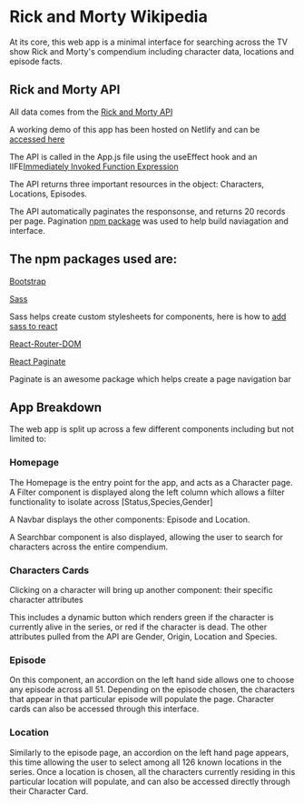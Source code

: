 # Rick and Morty Wikipedia

At its core, this web app is a minimal interface for searching across the TV show Rick and Morty's compendium including character data, locations and episode facts.

## Rick and Morty API

All data comes from the [Rick and Morty API](https://rickandmortyapi.com/)

A working demo of this app has been hosted on Netlify and can be [accessed here](https://rickandmortyflatiron.netlify.app/)

The API is called in the App.js file using the useEffect hook and an IIFE[Immediately Invoked Function Expression](https://www.javascripttutorial.net/javascript-immediately-invoked-function-expression-iife/)

The API returns three important resources in the object: Characters, Locations, Episodes.

The API automatically paginates the responsonse, and returns 20 records per page. Pagination [npm package](<(https://academind.com/tutorials/reactjs-pagination)>) was used to help build naviagation and interface.

## The npm packages used are:

[Bootstrap](https://getbootstrap.com/)

[Sass](https://www.npmjs.com/package/sass)

Sass helps create custom stylesheets for components, here is how to [add sass to react](https://medium.com/nerd-for-tech/add-sass-to-your-react-app-in-2021-here-is-how-c7260c323a5a)

[React-Router-DOM](https://www.npmjs.com/package/react-router-dom)

[React Paginate](https://www.npmjs.com/package/react-paginate)

Paginate is an awesome package which helps create a page navigation bar

## App Breakdown

The web app is split up across a few different components including but not limited to:

### Homepage

The Homepage is the entry point for the app, and acts as a Character page. A Filter component is displayed along the left column which allows a filter functionality to isolate across [Status,Species,Gender]

A Navbar displays the other components: Episode and Location.

A Searchbar component is also displayed, allowing the user to search for characters across the entire compendium.

### Characters Cards

Clicking on a character will bring up another component: their specific character attributes

This includes a dynamic button which renders green if the character is currently alive in the series, or red if the character is dead. The other attributes pulled from the API are Gender, Origin, Location and Species.

### Episode

On this component, an accordion on the left hand side allows one to choose any episode across all 51. Depending on the episode chosen, the characters that appear in that particular episode will populate the page. Character cards can also be accessed through this interface.

### Location

Similarly to the episode page, an accordion on the left hand page appears, this time allowing the user to select among all 126 known locations in the series. Once a location is chosen, all the characters currently residing in this particular location will populate, and can also be accessed directly through their Character Card.
